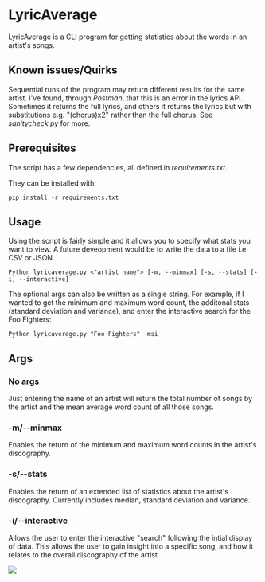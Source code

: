 # LyricAverage
LyricAverage is a CLI program for getting statistics about the words in an artist's songs.


## Known issues/Quirks
Sequential runs of the program may return different results for the same artist. I've found, through _Postman_, that this is an error in the lyrics API. Sometimes it returns the full lyrics, and others it returns the lyrics but with substitutions e.g. "(chorus)x2" rather than the full chorus. See _sanitycheck.py_ for more.

## Prerequisites
The script has a few dependencies, all defined in _requirements.txt_.

They can be installed with:

```
pip install -r requirements.txt
```

## Usage
Using the script is fairly simple and it allows you to specify what stats you want to view. A future deveopment would be to write the data to a file i.e. CSV or JSON.

```
Python lyricaverage.py <"artist name"> [-m, --minmax] [-s, --stats] [-i, --interactive]
```

The optional args can also be written as a single string. 
For example, if I wanted to get the minimum and maximum word count, the additonal stats (standard deviation and variance), and enter the interactive search for the Foo Fighters:

```
Python lyricaverage.py "Foo Fighters" -msi
```

## Args

### No args

Just entering the name of an artist will return the total number of songs by the artist and the mean average word count of all those songs.

### -m/--minmax

Enables the return of the minimum and maximum word counts in the artist's discography.

### -s/--stats

Enables the return of an extended list of statistics about the artist's discography. Currently includes median, standard deviation and variance.

### -i/--interactive

Allows the user to enter the interactive "search" following the intial display of data. This allows the user to gain insight into a specific song, and how it relates to the overall discography of the artist.

![](https://i.gyazo.com/b2a43d3f0f2d600be40b24446368cd71.png)
